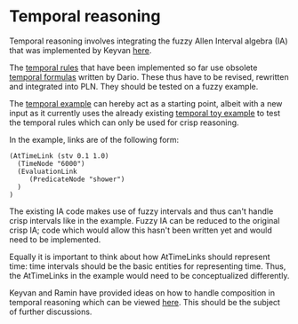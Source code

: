 # Temporal reasoning

Temporal reasoning involves integrating the fuzzy Allen Interval algebra (IA)
that was implemented by Keyvan [here](../../../spatiotemporal).

The [temporal rules](../../rules/temporal_rules.py) that have been implemented
so far use obsolete [temporal formulas](../../../spatiotemporal) written by
Dario. These thus have to be revised, rewritten and integrated into PLN. They
should be tested on a fuzzy example.

The [temporal example](temporal_example.py) can hereby act as a starting point,
albeit with a new input as it currently uses the already existing
[temporal toy example](../../../../../tests/python/test_pln/scm_disabled/temporal/temporalToyExample.scm)
to test the temporal rules which can only be used for crisp reasoning.

In the example, links are of the following form:
```
(AtTimeLink (stv 0.1 1.0)
  (TimeNode "6000")
  (EvaluationLink
     (PredicateNode "shower")
  )
)
```

The existing IA code makes use of fuzzy intervals and thus can't handle
crisp intervals like in the example. Fuzzy IA can be reduced to the original
crisp IA; code which would allow this hasn't been written yet and would need
to be implemented.

Equally it is important to think about how AtTimeLinks should represent time:
time intervals should be the basic entities for representing time. Thus, the
AtTimeLinks in the example would need to be conceptualized differently.

Keyvan and Ramin have provided ideas on how to handle composition in temporal
reasoning which can be viewed [here](https://groups.google.com/forum/#!topic/opencog/NhWMI4p72UI).
This should be the subject of further discussions.
